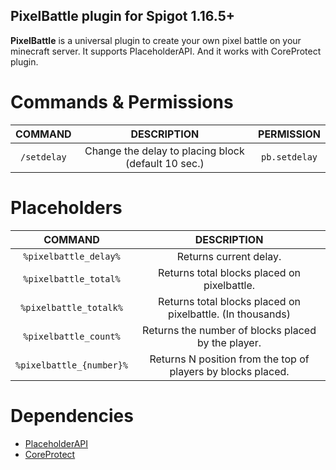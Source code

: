 ## PixelBattle plugin for Spigot 1.16.5+

**PixelBattle** is a universal plugin to create your own pixel battle on your minecraft server. It supports PlaceholderAPI. And it works with CoreProtect plugin.


# Commands & Permissions

|    COMMAND    |       DESCRIPTION        |  PERMISSION  |
|:-------------:|:------------------------:|:------------:|
|    `/setdelay`     | Change the delay to placing block (default 10 sec.) |  `pb.setdelay`   |



# Placeholders
|    COMMAND    |       DESCRIPTION        |
|:-------------:|:------------------------:|
|    `%pixelbattle_delay%`     | Returns current delay. |
| `%pixelbattle_total%` |      Returns total blocks placed on pixelbattle.      |
|    `%pixelbattle_totalk%`     |        Returns total blocks placed on pixelbattle. (In thousands)        |
|      `%pixelbattle_count%`         |   Returns the number of blocks placed by the player.  |
|      `%pixelbattle_{number}%`         |   Returns N position from the top of players by blocks placed.  |


# Dependencies
- [PlaceholderAPI](https://github.com/PlaceholderAPI/PlaceholderAPI)
- [CoreProtect](https://github.com/PlayPro/CoreProtect)
